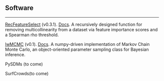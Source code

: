 ## Software

---

[RecFeatureSelect](https://pypi.org/project/RecFeatureSelect/) (v0.3.1). [Docs](https://github.com/daniel-furman/RecFeatureSelect). A recursively designed function for removing multicollinearity from a dataset via feature importance scores and a Spearman rho threshold.

[lwMCMC](https://pypi.org/project/lwMCMC/) (v0.1). [Docs](https://github.com/daniel-furman/lwMCMC). A numpy-driven implementation of Markov Chain Monte Carlo, an object-oriented parameter sampling class for Bayesian inference. 

PySDMs (to come)

SurfCrowds(to come)
